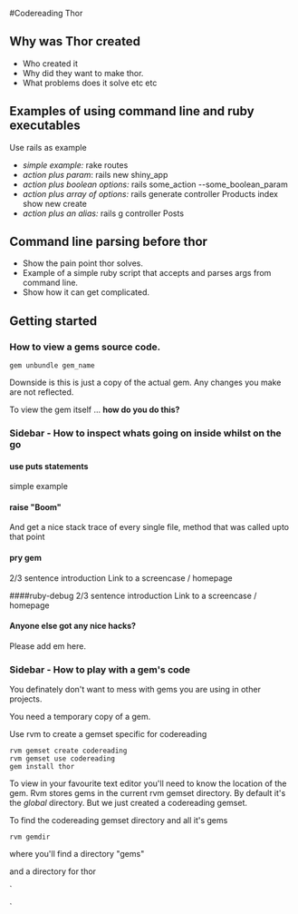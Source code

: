 #Codereading Thor

## Why was Thor created
- Who created it
- Why did they want to make thor.
- What problems does it solve etc etc

## Examples of using command line and ruby executables
Use rails as example

- *simple example:* rake routes
- *action plus param*: rails new shiny_app
- *action plus boolean options:* rails some_action --some_boolean_param
- *action plus array of options:* rails generate controller Products index show new create
- *action plus an alias:* rails g controller Posts

## Command line parsing before thor 
- Show the pain point thor solves.
- Example of a simple ruby script that accepts and parses args from command line. 
- Show how it can get complicated.

## Getting started

### How to view a gems source code.
`gem unbundle gem_name`

Downside is this is just a copy of the actual gem. Any changes you make are not reflected.

To view the gem itself ... **how do you do this?**

### Sidebar - How to inspect whats going on inside whilst on the go
#### use puts statements
simple example

#### raise "Boom"
And get a nice stack trace of every single file, method that was called upto that point
#### pry gem
2/3 sentence introduction 
Link to a screencase / homepage

####ruby-debug
2/3 sentence introduction
Link to a screencase / homepage

#### Anyone else got any nice hacks?
Please add em here.


### Sidebar - How to play with a gem's code
You definately don't want to mess with gems you are using in other projects.

You need a temporary copy of a gem.

Use rvm to create a gemset specific for codereading

```
rvm gemset create codereading
rvm gemset use codereading
gem install thor
```

To view in your favourite text editor you'll need to know the location of the gem. Rvm stores gems in the current rvm gemset directory. By default it's the *global* directory. But we just created a codereading gemset.

To find the codereading gemset directory and all it's gems

`rvm gemdir` 

where you'll find a directory "gems"

and a directory for thor







`

`




